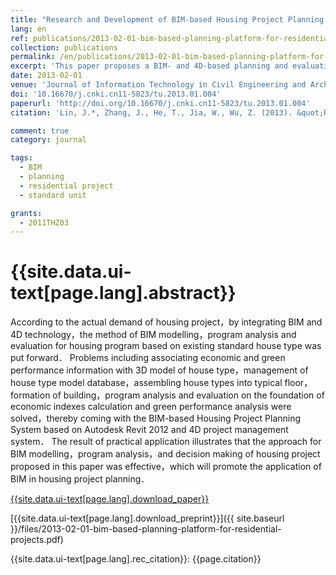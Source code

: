 ```yaml
---
title: "Research and Development of BIM-based Housing Project Planning System"
lang: en
ref: publications/2013-02-01-bim-based-planning-platform-for-residential-projects
collection: publications
permalink: /en/publications/2013-02-01-bim-based-planning-platform-for-residential-projects
excerpt: 'This paper proposes a BIM- and 4D-based planning and evaluation method and prototype system for planning of residential projects'
date: 2013-02-01
venue: 'Journal of Information Technology in Civil Engineering and Architecture'
doi: '10.16670/j.cnki.cn11-5823/tu.2013.01.004'
paperurl: 'http://doi.org/10.16670/j.cnki.cn11-5823/tu.2013.01.004'
citation: 'Lin, J.*, Zhang, J., He, T., Jia, W., Wu, Z. (2013). &quot;Research and Development of BIM-based Housing Project Planning System&quot; <i>Journal of Information Technology in Civil Engineering and Architecture</i>. 5(1): 22-26. doi: 10.16670/j.cnki.cn11-5823/tu.2013.01.004 (in Chinese)'

comment: true
category: journal

tags: 
  - BIM
  - planning
  - residential project
  - standard unit

grants:
  - 2011THZ03
---
```



{{site.data.ui-text[page.lang].abstract}}
====

According to the actual demand of housing project，by integrating BIM and 4D technology，the method of BIM modelling，program analysis and evaluation for housing program based on existing standard house type was put forward． Problems including associating economic and green performance information with 3D model of house type，management of house type model database，assembling house types into typical floor，formation of building，program analysis and evaluation on the foundation of economic indexes calculation and green performance analysis were solved，thereby coming with the BIM-based Housing Project Planning System based on Autodesk Revit 2012 and 4D project management system． The result of practical application illustrates that the approach for BIM modelling，program analysis，and decision making of housing project proposed in this paper was effective，which will promote the application of BIM in housing project planning．

[{{site.data.ui-text[page.lang].download_paper}}](http://doi.org/10.16670/j.cnki.cn11-5823/tu.2013.01.004)

[{{site.data.ui-text[page.lang].download_preprint}}]({{ site.baseurl }}/files/2013-02-01-bim-based-planning-platform-for-residential-projects.pdf)

{{site.data.ui-text[page.lang].rec_citation}}: {{page.citation}}